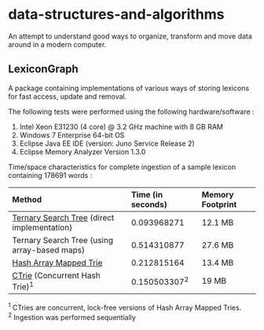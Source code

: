 data-structures-and-algorithms
==============================

An attempt to understand good ways to organize, transform and move data around in a modern computer.

LexiconGraph
------------

A package containing implementations of various ways of storing lexicons for fast access, update and removal.

The following tests were performed using the following hardware/software :  
1. Intel Xeon E31230 (4 core) @ 3.2 GHz machine with 8 GB RAM 
2. Windows 7 Enterprise 64-bit OS 
3. Eclipse Java EE IDE (version: Juno Service Release 2) 
4. Eclipse Memory Analyzer Version 1.3.0 

Time/space characteristics for complete ingestion of a sample lexicon containing 178691 words :

| Method | Time (in seconds) | Memory Footprint |
|:--------|:-------------------|:------------------|
| [Ternary Search Tree](https://en.wikipedia.org/wiki/Ternary_search_tree) (direct implementation) | 0.093968271 | 12.1 MB |
| Ternary Search Tree (using array-based maps) | 0.514310877 | 27.6 MB |
| [Hash Array Mapped Trie](https://en.wikipedia.org/wiki/Hash_array_mapped_trie) | 0.212815164 | 13.4 MB |
| [CTrie](https://en.wikipedia.org/wiki/Ctrie) (Concurrent Hash Trie)<sup>1</sup> | 0.150503307<sup>2</sup> | 19 MB |
<sup>1</sup> CTries are concurrent, lock-free versions of Hash Array Mapped Tries.  
<sup>2</sup> Ingestion was performed sequentially
